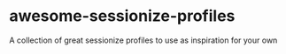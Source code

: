 # awesome-sessionize-profiles
A collection of great sessionize profiles to use as inspiration for your own
